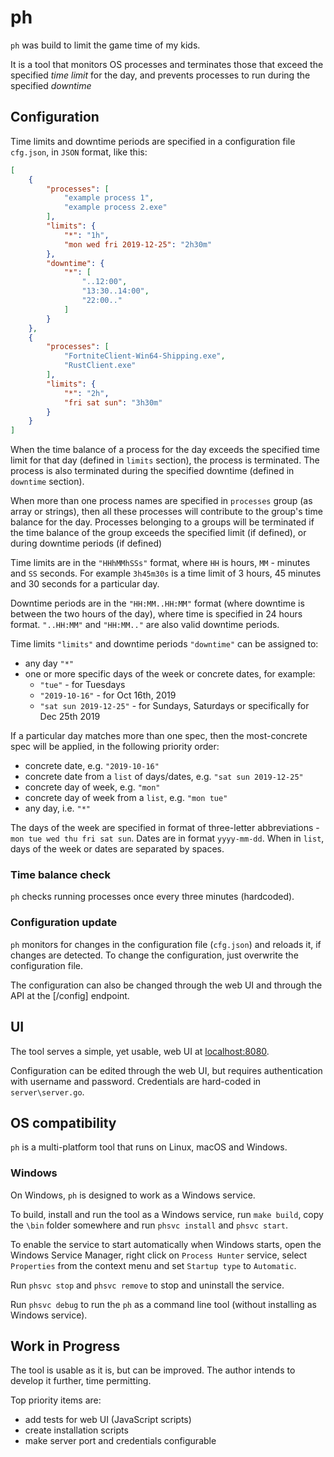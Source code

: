 # ph

`ph` was build to limit the game time of my kids.

It is a tool that monitors OS processes and terminates those that exceed the specified *time limit* for the day, and prevents processes to run during the specified *downtime*

## Configuration

Time limits and downtime periods are specified in a configuration file `cfg.json`, in `JSON` format, like this:

```json
[
    {
        "processes": [
            "example process 1",
            "example process 2.exe"
        ],
        "limits": {
            "*": "1h",
            "mon wed fri 2019-12-25": "2h30m"
        },
        "downtime": {
            "*": [
                "..12:00",
                "13:30..14:00",
                "22:00.."
            ]
        }
    },
    {
        "processes": [
            "FortniteClient-Win64-Shipping.exe",
            "RustClient.exe"
        ],
        "limits": {
            "*": "2h",
            "fri sat sun": "3h30m"
        }
    }
]
```

When the time balance of a process for the day exceeds the specified time limit for that day (defined in `limits` section), the process is terminated. The process is also terminated during the specified downtime (defined in `downtime` section).

When more than one process names are specified in `processes` group (as array or strings), then all these processes will contribute to the group's time balance for the day. Processes belonging to a groups will be terminated if the time balance of the group exceeds the specified limit (if defined), or during downtime periods (if defined)

Time limits are in the `"HHhMMhSSs"` format, where `HH` is hours, `MM` - minutes and `SS` seconds. For example `3h45m30s` is a time limit of 3 hours, 45 minutes and 30 seconds for a particular day.

Downtime periods are in the `"HH:MM..HH:MM"` format (where downtime is between the two hours of the day), where time is specified in 24 hours format. `"..HH:MM"` and `"HH:MM.."` are also valid downtime periods.

Time limits `"limits"` and downtime periods `"downtime"` can be assigned to:

+ any day `"*"`
+ one or more specific days of the week or concrete dates, for example:
  + `"tue"` - for Tuesdays
  + `"2019-10-16"` - for Oct 16th, 2019
  + `"sat sun 2019-12-25"` - for Sundays, Saturdays or specifically for Dec 25th 2019

If a particular day matches more than one spec, then the most-concrete spec will be applied, in the following priority order:

+ concrete date, e.g. `"2019-10-16"`
+ concrete date from a `list` of days/dates, e.g. `"sat sun 2019-12-25"`
+ concrete day of week, e.g. `"mon"`
+ concrete day of week from a `list`, e.g. `"mon tue"`
+ any day, i.e. `"*"`

The days of the week are specified in format of three-letter abbreviations - `mon tue wed thu fri sat sun`.
Dates are in format `yyyy-mm-dd`.
When in `list`, days of the week or dates are separated by spaces.

### Time balance check

`ph` checks running processes once every three minutes (hardcoded).

### Configuration update

`ph` monitors for changes in the configuration file (`cfg.json`) and reloads it, if changes are detected. To change the configuration, just overwrite the configuration file.

The configuration can also be changed through the web UI and through the API at the [/config] endpoint.

## UI

The tool serves a simple, yet usable, web UI at [localhost:8080](localhost:8080).

Configuration can be edited through the web UI, but requires authentication with username and password. Credentials are hard-coded in `server\server.go`.

## OS compatibility

`ph` is a multi-platform tool that runs on Linux, macOS and Windows.

### Windows

On Windows, `ph` is designed to work as a Windows service.

To build, install and run the tool as a Windows service, run `make build`, copy the `\bin` folder somewhere and run `phsvc install` and `phsvc start`.  

To enable the service to start automatically when Windows starts, open the Windows Service Manager, right click on `Process Hunter` service, select `Properties` from the context menu and set `Startup type` to `Automatic`.

Run `phsvc stop` and `phsvc remove` to stop and uninstall the service.

Run `phsvc debug` to run the `ph` as a command line tool (without installing as Windows service).

## Work in Progress

The tool is usable as it is, but can be improved. The author intends to develop it further, time permitting.

Top priority items are:

+ add tests for web UI (JavaScript scripts)
+ create installation scripts
+ make server port and credentials configurable
